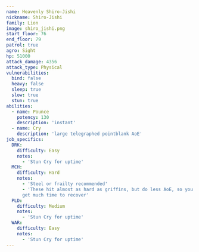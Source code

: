 ```yaml
---
name: Heavenly Shiro-Jishi
nickname: Shiro-Jishi
family: Lion
image: shiro_jishi.png
start_floor: 76
end_floor: 79
patrol: true
agro: Sight
hp: 51000
attack_damage: 4356
attack_type: Physical
vulnerabilities:
  bind: false
  heavy: false
  sleep: true
  slow: true
  stun: true
abilities:
  - name: Pounce
    potency: 130
    description: 'instant'
  - name: Cry
    description: 'large telegraphed pointblank AoE'
job_specifics:
  DRK:
    difficulty: Easy
    notes:
      - 'Stun Cry for uptime'
  MCH:
    difficulty: Hard
    notes:
      - 'Steel or frailty recommended'
      - 'These hit almost as hard as griffins, but do less AoE, so you don''t
      get much time to recover'
  PLD:
    difficulty: Medium
    notes:
      - 'Stun Cry for uptime'
  WAR:
    difficulty: Easy
    notes:
      - 'Stun Cry for uptime'
---
```

